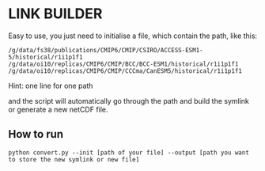 # LINK BUILDER

Easy to use, you just need to initialise a file, which contain the path, like this:
```
/g/data/fs38/publications/CMIP6/CMIP/CSIRO/ACCESS-ESM1-5/historical/r1i1p1f1
/g/data/oi10/replicas/CMIP6/CMIP/BCC/BCC-ESM1/historical/r1i1p1f1
/g/data/oi10/replicas/CMIP6/CMIP/CCCma/CanESM5/historical/r1i1p1f1
```

Hint: one line for one path

and the script will automatically go through the path and build the symlink or generate a new netCDF file.

## How to run

```
python convert.py --init [path of your file] --output [path you want to store the new symlink or new file]
```